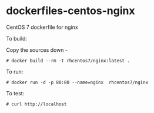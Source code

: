 dockerfiles-centos-nginx
========================

CentOS 7 dockerfile for nginx

To build:

Copy the sources down -

    # docker build --rm -t rhcentos7/nginx:latest .

To run:

    # docker run -d -p 80:80 --name=nginx  rhcentos7/nginx

To test:

    # curl http://localhost

